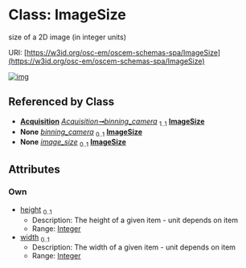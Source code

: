 
# Class: ImageSize

size of a 2D image (in integer units)

URI: [https://w3id.org/osc-em/oscem-schemas-spa/ImageSize](https://w3id.org/osc-em/oscem-schemas-spa/ImageSize)


[![img](https://yuml.me/diagram/nofunky;dir:TB/class/[Acquisition]++-%20binning_camera%201..1>[ImageSize&#124;height:integer%20%3F;width:integer%20%3F],[Acquisition]++-%20binning_camera(i)%200..1>[ImageSize],[Acquisition]++-%20image_size%200..1>[ImageSize],[Acquisition])](https://yuml.me/diagram/nofunky;dir:TB/class/[Acquisition]++-%20binning_camera%201..1>[ImageSize&#124;height:integer%20%3F;width:integer%20%3F],[Acquisition]++-%20binning_camera(i)%200..1>[ImageSize],[Acquisition]++-%20image_size%200..1>[ImageSize],[Acquisition])

## Referenced by Class

 *  **[Acquisition](Acquisition.md)** *[Acquisition➞binning_camera](Acquisition_binning_camera.md)*  <sub>1..1</sub>  **[ImageSize](ImageSize.md)**
 *  **None** *[binning_camera](binning_camera.md)*  <sub>0..1</sub>  **[ImageSize](ImageSize.md)**
 *  **None** *[image_size](image_size.md)*  <sub>0..1</sub>  **[ImageSize](ImageSize.md)**

## Attributes


### Own

 * [height](height.md)  <sub>0..1</sub>
     * Description: The height of a given item - unit depends on item
     * Range: [Integer](types/Integer.md)
 * [width](width.md)  <sub>0..1</sub>
     * Description: The width of a given item - unit depends on item
     * Range: [Integer](types/Integer.md)
